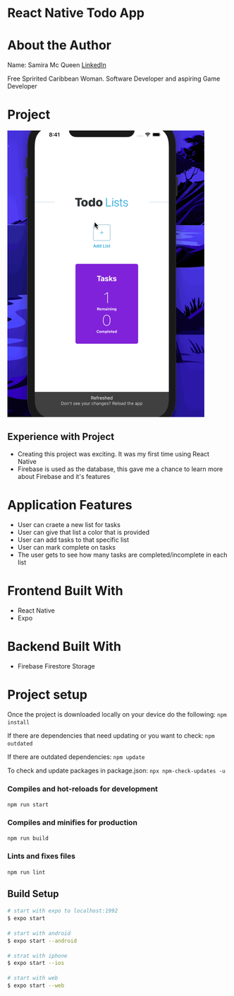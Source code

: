 # React Native Todo App

# About the Author
Name: Samira Mc Queen
[LinkedIn](https://www.linkedin.com/in/samira-mc-queen-1882431a7/)

Free Spririted Caribbean Woman.
Software Developer and aspiring Game Developer

# Project 
![Video](assets/todo-app.gif)

## Experience with Project
- Creating this project was exciting. It was my first time using React Native
- Firebase is used as the database, this gave me a chance to learn more about Firebase and it's features

# Application Features
- User can craete a new list for tasks
- User can give that list a color that is provided
- User can add tasks to that specific list
- User can mark complete on tasks
- The user gets to see how many tasks are completed/incomplete in each list

# Frontend Built With
- React Native
- Expo

# Backend Built With
- Firebase Firestore Storage

# Project setup
Once the project is downloaded locally on your device do the following:
`
npm install
`

If there are dependencies that need updating or you want to check:
`
npm outdated
`

If there are outdated dependencies:
`
npm update
`

To check and update packages in package.json:
`
npx npm-check-updates -u
`

### Compiles and hot-reloads for development
`
npm run start
`

### Compiles and minifies for production
`
npm run build
`

### Lints and fixes files
`
npm run lint
`
## Build Setup

```bash
# start with expo to localhost:1992
$ expo start

# start with android
$ expo start --android

# strat with iphone
$ expo start --ios

# start with web
$ expo start --web
```

